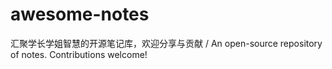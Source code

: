 # awesome-notes
汇聚学长学姐智慧的开源笔记库，欢迎分享与贡献 / An open-source repository of notes. Contributions welcome!
